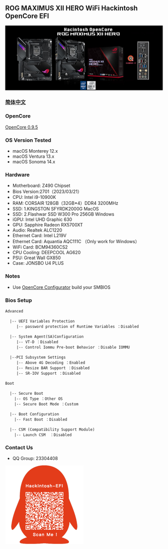## ROG MAXIMUS XII HERO WiFi Hackintosh OpenCore EFI

![image](ScreenShot/Motherboard.jpg)

### [简体中文](README.zh_CN.md)

### OpenCore

[OpenCore 0.9.5](https://github.com/acidanthera/OpenCorePkg)

### OS Version Tested

- macOS Monterey 12.x
- macOS Ventura  13.x
- macOS Sonoma   14.x 

### Hardware

- Motherboard:  Z490 Chipset
- Bios Version:2701（2023/03/21）
- CPU: Intel i9-10900K
- RAM: CORSAIR 128GB（32GB*4）DDR4 3200MHz
- SSD: 1.KINGSTON SFYRDK2000G MacOS
- SSD: 2.Flashwar SSD W300 Pro 256GB Windows
- iGPU: Intel UHD Graphic 630
- GPU: Sapphire Radeon RX5700XT
- Audio: Realtek ALC1220
- Ethernet Card: Intel L219V
- Ethernet Card: Aquantia AQC111C （Only work for Windows）
- WiFi Card: BCM94360CS2
- CPU Cooling: DEEPCOOL AG620
- PSU: Great Wall GX850 
- Case: JONSBO U4 PLUS

### Notes

 - Use [OpenCore Configurator](https://mackie100projects.altervista.org/opencore-configurator/) build your SMBIOS

### Bios Setup

```
Advanced

  |-- UEFI Variables Protection
     |-- password protection of Runtime Variables ：Disabled
     
  |-- System Agent(SA)Configuration
     |-- VT-D ：Disabled
     |-- Control Iommu Pre-boot Behavior ：Disable IOMMU
	   
  |--PCI Subsystem Settings
     |-- Above 4G Decoding ：Enabled
     |-- Resize BAR Support ：Disabled
     |-- SR-IOV Support ：Disabled
   
Boot

  |-- Secure Boot
    |-- OS Type ：Other OS
    |-- Secure Boot Mode ：Custom
      
  |-- Boot Configuration
    |-- Fast Boot ：Disabled
      
  |-- CSM (Compatibility Support Module)
    |-- Launch CSM  ：Disabled
```


### Contact Us

 - QQ Group: 23304408

![image](ScreenShot/QRCode.png)